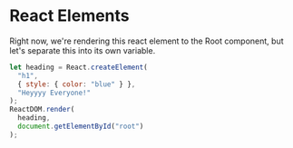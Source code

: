 # React Elements

Right now, we're rendering this react element to the Root component, but let's separate this into its own variable.

```javascript
let heading = React.createElement(
  "h1",
  { style: { color: "blue" } },
  "Heyyyy Everyone!"
);
ReactDOM.render(
  heading,
  document.getElementById("root")
);
```
